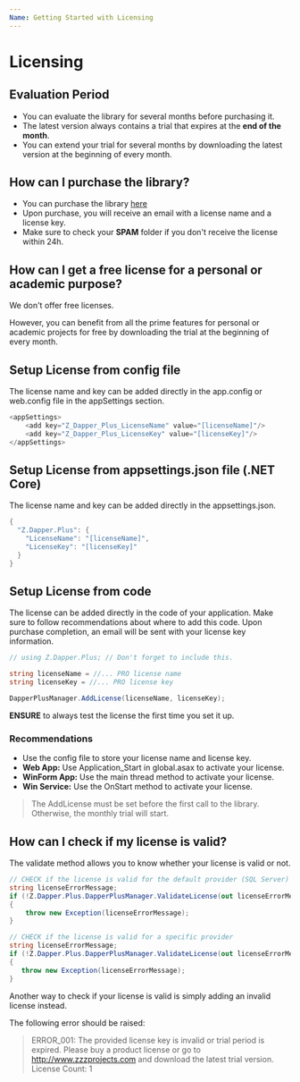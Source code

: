 ```yaml
---
Name: Getting Started with Licensing
---
```


# Licensing

## Evaluation Period
- You can evaluate the library for several months before purchasing it.
- The latest version always contains a trial that expires at the **end of the month**. 
- You can extend your trial for several months by downloading the latest version at the beginning of every month.

## How can I purchase the library?
- You can purchase the library [here](http://dapper-plus.net/pricing)
- Upon purchase, you will receive an email with a license name and a license key.
- Make sure to check your **SPAM** folder if you don't receive the license within 24h.

## How can I get a free license for a personal or academic purpose?
We don't offer free licenses.

However, you can benefit from all the prime features for personal or academic projects for free by downloading the trial at the beginning of every month.

## Setup License from config file
The license name and key can be added directly in the app.config or web.config file in the appSettings section.

```csharp
<appSettings>
	<add key="Z_Dapper_Plus_LicenseName" value="[licenseName]"/>
	<add key="Z_Dapper_Plus_LicenseKey" value="[licenseKey]"/>
</appSettings>
```

## Setup License from appsettings.json file (.NET Core)
The license name and key can be added directly in the appsettings.json.

```csharp
{
  "Z.Dapper.Plus": {
    "LicenseName": "[licenseName]",
    "LicenseKey": "[licenseKey]"
  }
}
```

## Setup License from code
The license can be added directly in the code of your application. Make sure to follow recommendations about where to add this code. Upon purchase completion, an email will be sent with your license key information.


```csharp
// using Z.Dapper.Plus; // Don't forget to include this.

string licenseName = //... PRO license name
string licenseKey = //... PRO license key

DapperPlusManager.AddLicense(licenseName, licenseKey);

```

**ENSURE** to always test the license the first time you set it up.

### Recommendations
- Use the config file to store your license name and license key.
- **Web App:** Use Application_Start in global.asax to activate your license.
- **WinForm App:** Use the main thread method to activate your license.
- **Win Service:** Use the OnStart method to activate your license.

> The AddLicense must be set before the first call to the library. Otherwise, the monthly trial will start.

## How can I check if my license is valid?

The validate method allows you to know whether your license is valid or not.


```csharp
// CHECK if the license is valid for the default provider (SQL Server)
string licenseErrorMessage;
if (!Z.Dapper.Plus.DapperPlusManager.ValidateLicense(out licenseErrorMessage))
{
    throw new Exception(licenseErrorMessage);
}

// CHECK if the license is valid for a specific provider
string licenseErrorMessage;
if (!Z.Dapper.Plus.DapperPlusManager.ValidateLicense(out licenseErrorMessage, DapperProviderType.SqlServer))
{
   throw new Exception(licenseErrorMessage);
}
```

Another way to check if your license is valid is simply adding an invalid license instead.

The following error should be raised:

> ERROR_001: The provided license key is invalid or trial period is expired. Please buy a product license or go to <a href="http://www.zzzprojects.com" target="_blank">http://www.zzzprojects.com</a> and download the latest trial version. License Count: 1
